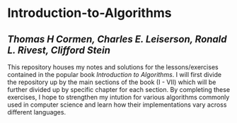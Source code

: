 # Introduction-to-Algorithms
## *Thomas H Cormen, Charles E. Leiserson, Ronald L. Rivest, Clifford Stein*

This repository houses my notes and solutions for the lessons/exercises contained in the popular book *Introduction to Algorithms*. I will first divide  the repository up by the main sections of the book (I - VII) which will be further divided up by specific chapter for each section. By completing these exercises, I hope to strengthen my intution for various algorithms commonly used in computer science and learn how their implementations vary across different languages. 
